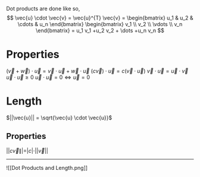 Dot products are done like so,
$$
\vec{u} \cdot \vec{v} = \vec{u}^{T} \vec{v} = \begin{bmatrix} u_1 & u_2 & \cdots & u_n  \end{bmatrix} \begin{bmatrix} v_1 \\ v_2 \\ \vdots \\ v_n  \end{bmatrix} = u_1 v_1 +u_2 v_2 + \dots +u_n v_n
$$
# Properties
$(\vec{v}+\vec{w}) \cdot \vec{u} = \vec{v} \cdot \vec{u} + \vec{w} \cdot \vec{u}$
$(c\vec{v})\cdot \vec{u}=c(\vec{v}\cdot \vec{u})$
$\vec{v}\cdot \vec{u}=\vec{u}\cdot \vec{v}$
$\vec{u} \cdot \vec{u} \ge 0$ 
$\vec{u} \cdot \vec{u} =0 \iff \vec{u}=0$  

# Length
$||\vec{u}|| = \sqrt{\vec{u} \cdot \vec{u}}$ 
## Properties
$||c \vec{v}\||= |c| \cdot ||\vec{v}||$ 
***
![[Dot Products and Length.png]]
